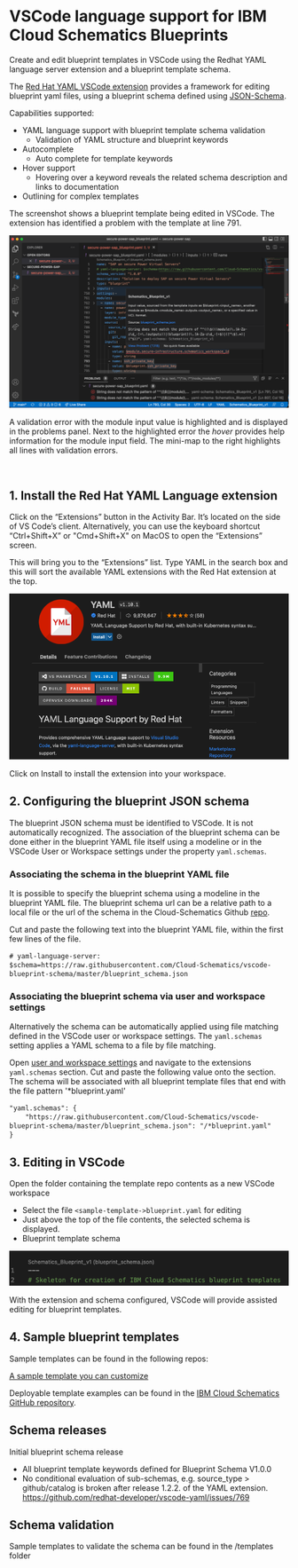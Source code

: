 # VSCode language support for IBM Cloud Schematics Blueprints 

Create and edit blueprint templates in VSCode using the Redhat YAML language server extension and a blueprint template schema. 

The [Red Hat YAML VSCode extension](https://marketplace.visualstudio.com/items?itemName=redhat.vscode-yaml) provides a framework for editing blueprint yaml files, using a blueprint schema defined using [JSON-Schema](https://json-schema.org). 

Capabilities supported:
- YAML language support with blueprint template schema validation
  - Validation of YAML structure and blueprint keywords 
- Autocomplete
  - Auto complete for template keywords
- Hover support
  - Hovering over a keyword reveals the related schema description and links to documentation
- Outlining for complex templates  

The screenshot shows a blueprint template being edited in VSCode. The extension has identified a problem with the template at line 791. 

![Blueprint template ](images/blueprint-vscode.png)

A validation error with the module input value is highlighted and is displayed in the problems panel. Next to the highlighted error the _hover_ provides help information for the module input field. The mini-map to the right highlights all lines with validation errors. 


<br/>

## 1. Install the Red Hat YAML Language extension 

Click on the “Extensions” button in the Activity Bar. It’s located on the side of VS Code’s client. Alternatively, you can use the keyboard shortcut “Ctrl+Shift+X” or "Cmd+Shift+X" on MacOS to open the “Extensions” screen.

This will bring you to the “Extensions” list. Type YAML in the search box and this will sort the available YAML extensions with the Red Hat extension at the top. 

![yamlextension](images/YAMLextension.png)

Click on Install to install the extension into your workspace. 

## 2. Configuring the blueprint JSON schema

The blueprint JSON schema must be identified to VSCode. It is not automatically recognized. The association of the blueprint schema can be done either in the blueprint YAML file itself using a modeline or in the VSCode User or Workspace settings under the property `yaml.schemas`.

### Associating the schema in the blueprint YAML file
It is possible to specify the blueprint schema using a modeline in the blueprint YAML file. The blueprint schema url can be a relative path to a local file or the url of the schema in the Cloud-Schematics Github [repo](https://github.com/Cloud-Schematics/vscode-blueprint-schema).  

Cut and paste the following text into the blueprint YAML file, within the first few lines of the file. 

```
# yaml-language-server: $schema=https://raw.githubusercontent.com/Cloud-Schematics/vscode-blueprint-schema/master/blueprint_schema.json
```

### Associating the blueprint schema via user and workspace settings
Alternatively the schema can be automatically applied using file matching defined in the VSCode user or workspace settings. The `yaml.schemas` setting applies a YAML schema to a file by file matching. 

Open [user and workspace settings](https://code.visualstudio.com/docs/getstarted/settings#_creating-user-and-workspace-settings) and navigate to the extensions `yaml.schemas` section. Cut and paste the following value onto the section. The schema will be associated with all blueprint template files that end with the file pattern '*blueprint.yaml'

```
"yaml.schemas": {
    "https://raw.githubusercontent.com/Cloud-Schematics/vscode-blueprint-schema/master/blueprint_schema.json": "/*blueprint.yaml"
}
```

## 3. Editing in VSCode
Open the folder containing the template repo contents as a new VSCode workspace
- Select the file `<sample-template->blueprint.yaml` for editing
- Just above the top of the file contents, the selected schema is displayed.
- Blueprint template schema

![Blueprint template schema](images/vscode-schema-banner.png)  

With the extension and schema configured, VSCode will provide assisted editing for blueprint templates. 

## 4. Sample blueprint templates

Sample templates can be found in the following repos:

[A sample template you can customize ](https://github.com/Cloud-Schematics/blueprint-sample-template)

Deployable template examples can be found in the [IBM Cloud Schematics GitHub repository](https://github.com/orgs/Cloud-Schematics/repositories/?q=topic:blueprint). 


## Schema releases 
Initial blueprint schema release
- All blueprint template keywords defined for Blueprint Schema V1.0.0 
- No conditional evaluation of sub-schemas, e.g. source_type > github/catalog is broken after release 1.2.2. of the YAML extension. https://github.com/redhat-developer/vscode-yaml/issues/769 

## Schema validation

Sample templates to validate the schema can be found in the /templates folder 

